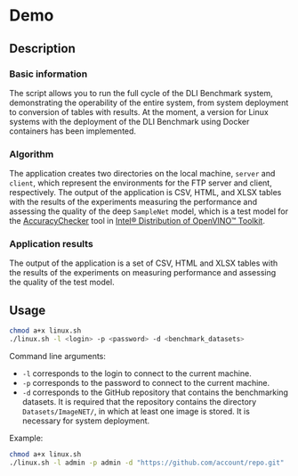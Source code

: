 # Demo

## Description

### Basic information

The script allows you to run the full cycle of the DLI
Benchmark system, demonstrating the operability of the entire
system, from system deployment to conversion of tables with
results. At the moment, a version for Linux systems with
the deployment of the DLI Benchmark using Docker containers
has been implemented.

### Algorithm

The application creates two directories on the local machine,
`server` and `client`, which represent the environments
for the FTP server and client, respectively. The output
of the application is CSV, HTML, and XLSX tables with
the results of the experiments measuring the performance
and assessing the quality of the deep `SampleNet` model,
which is a test model for the [AccuracyChecker][accuracy-checker]
tool in [Intel® Distribution of OpenVINO™ Toolkit][openvino-toolkit].

### Application results

The output of the application is a set of CSV, HTML and XLSX
tables with the results of the experiments on measuring performance
and assessing the quality of the test model.

## Usage

```bash
chmod a+x linux.sh
./linux.sh -l <login> -p <password> -d <benchmark_datasets>
```

Command line arguments:

- `-l` corresponds to the login to connect to the current machine.
- `-p` corresponds to the password to connect to the current machine.
- `-d` corresponds to the GitHub repository that contains
  the benchmarking datasets. It is required that the repository
  contains the directory `Datasets/ImageNET/`, in which at least
  one image is stored. It is necessary for system deployment. 

Example:

```bash
chmod a+x linux.sh
./linux.sh -l admin -p admin -d "https://github.com/account/repo.git"
```


<!-- LINKS -->
[openvino-toolkit]: https://software.intel.com/en-us/openvino-toolkit
[accuracy-checker]: https://docs.openvino.ai/latest/omz_tools_accuracy_checker.html
